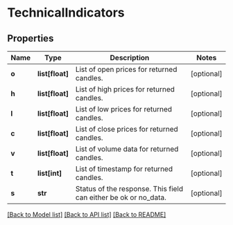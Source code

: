 # TechnicalIndicators

## Properties
Name | Type | Description | Notes
------------ | ------------- | ------------- | -------------
**o** | **list[float]** | List of open prices for returned candles. | [optional] 
**h** | **list[float]** | List of high prices for returned candles. | [optional] 
**l** | **list[float]** | List of low prices for returned candles. | [optional] 
**c** | **list[float]** | List of close prices for returned candles. | [optional] 
**v** | **list[float]** | List of volume data for returned candles. | [optional] 
**t** | **list[int]** | List of timestamp for returned candles. | [optional] 
**s** | **str** | Status of the response. This field can either be ok or no_data. | [optional] 

[[Back to Model list]](../README.md#documentation-for-models) [[Back to API list]](../README.md#documentation-for-api-endpoints) [[Back to README]](../README.md)



